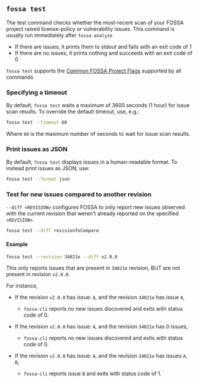 
## `fossa test`

The test command checks whether the most-recent scan of your FOSSA project raised license-policy or vulnerability issues. This command is usually run immediately after `fossa analyze`

- If there are issues, it prints them to stdout and fails with an exit code of 1
- If there are no issues, it prints nothing and succeeds with an exit code of 0

`fossa test` supports the [Common FOSSA Project Flags](#common-fossa-project-flags) supported by all commands

### Specifying a timeout

By default, `fossa test` waits a maximum of 3600 seconds (1 hour) for issue scan results. To override the default timeout, use, e.g.:

```sh
fossa test --timeout 60
```

Where `60` is the maximum number of seconds to wait for issue scan results.

### Print issues as JSON

By default, `fossa test` displays issues in a human-readable format. To instead print issues as JSON, use:

```sh
fossa test --format json
```

### Test for new issues compared to another revision

`--diff <REVISION>` configures FOSSA to only report new issues observed with the current revision that weren't already reported on the specified `<REVISION>`.

```sh
fossa test --diff revisionToCompare
```

#### Example

```sh
fossa test --revision 34021e --diff v2.0.0
```

This only reports issues that are present in `34021e` revision,
BUT are not present in revision `v2.0.0`.

For instance, 

* If the revision `v2.0.0` has issue: `A`, and the revision `34021e` has issue `A`, 
  * `fossa-cli` reports no new issues discovered and exits with status code of 0.
  

* If the revision `v2.0.0` has issue: `A`, and the revision `34021e` has 0 issues, 
  * `fossa-cli` reports no new issues discovered and exits with status code of 0.


* If the revision `v2.0.0` has issue: `A`, and the revision `34021e` has issues `A`, `B`, 
  * `fossa-cli` reports issue `B` and exits with status code of 1.